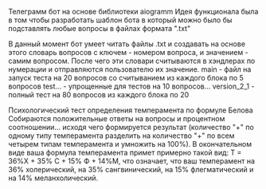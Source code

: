 Телеграмм бот на основе библиотеки aiogramm
Идея функционала была в том чтобы разработать шаблон бота в который можно было бы подставлять любые вопросы в файлах формата ".txt" 

В данный момент бот умеет читать файлы .txt и создавать на основе этого словарь вопросов с ключем - номером вопроса, и значением - самим вопросом.
После чего эти словари считываются в хэндлерах по нумерации и отправляются пользователю их значение.
main - файл на запуск теста на 20 вопросов со считыванием из каждого блока по 5 вопросов
test... - упрощенные для тестов на 10 вопросов... 
version_2_1 - полный тест на 80 вопросов из каждого блока по 20


Психологический тест определения темперамента по формуле Белова
Собираются положительные ответы на вопросы и процентном соотношении... исходя чего формируется результат
 (количество "+" по одному типу темперамента разделить на
количество "+" по всем четырем типам темперамента и умножить на 100%).
В окончательном виде ваша формула темперамента примет примерно такой вид:
Т = 36%Х + 35% С + 15% Ф + 14%М, что означает, что ваш темперамент на 36%
холерический, на 35% сангвинический, на 15% флегматический и на 14%
меланхолический.
